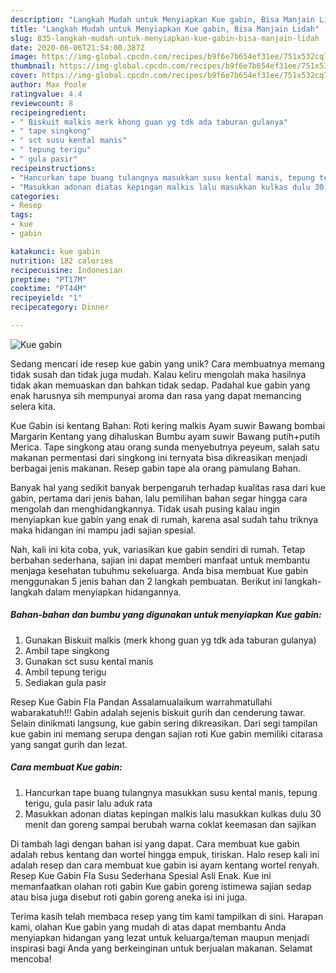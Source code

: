 ```yaml
---
description: "Langkah Mudah untuk Menyiapkan Kue gabin, Bisa Manjain Lidah"
title: "Langkah Mudah untuk Menyiapkan Kue gabin, Bisa Manjain Lidah"
slug: 835-langkah-mudah-untuk-menyiapkan-kue-gabin-bisa-manjain-lidah
date: 2020-06-06T21:54:00.387Z
image: https://img-global.cpcdn.com/recipes/b9f6e7b654ef31ee/751x532cq70/kue-gabin-foto-resep-utama.jpg
thumbnail: https://img-global.cpcdn.com/recipes/b9f6e7b654ef31ee/751x532cq70/kue-gabin-foto-resep-utama.jpg
cover: https://img-global.cpcdn.com/recipes/b9f6e7b654ef31ee/751x532cq70/kue-gabin-foto-resep-utama.jpg
author: Max Poole
ratingvalue: 4.4
reviewcount: 8
recipeingredient:
- " Biskuit malkis merk khong guan yg tdk ada taburan gulanya"
- " tape singkong"
- " sct susu kental manis"
- " tepung terigu"
- " gula pasir"
recipeinstructions:
- "Hancurkan tape buang tulangnya masukkan susu kental manis, tepung terigu, gula pasir lalu aduk rata"
- "Masukkan adonan diatas kepingan malkis lalu masukkan kulkas dulu 30 menit dan goreng sampai berubah warna coklat keemasan dan sajikan"
categories:
- Resep
tags:
- kue
- gabin

katakunci: kue gabin 
nutrition: 182 calories
recipecuisine: Indonesian
preptime: "PT17M"
cooktime: "PT44M"
recipeyield: "1"
recipecategory: Dinner

---
```



![Kue gabin](https://img-global.cpcdn.com/recipes/b9f6e7b654ef31ee/751x532cq70/kue-gabin-foto-resep-utama.jpg)

Sedang mencari ide resep kue gabin yang unik? Cara membuatnya memang tidak susah dan tidak juga mudah. Kalau keliru mengolah maka hasilnya tidak akan memuaskan dan bahkan tidak sedap. Padahal kue gabin yang enak harusnya sih mempunyai aroma dan rasa yang dapat memancing selera kita.

Kue Gabin isi kentang Bahan: Roti kering malkis Ayam suwir Bawang bombai Margarin Kentang yang dihaluskan Bumbu ayam suwir Bawang putih+putih Merica. Tape singkong atau orang sunda menyebutnya peyeum, salah satu makanan permentasi dari singkong ini ternyata bisa dikreasikan menjadi berbagai jenis makanan. Resep gabin tape ala orang pamulang Bahan.

Banyak hal yang sedikit banyak berpengaruh terhadap kualitas rasa dari kue gabin, pertama dari jenis bahan, lalu pemilihan bahan segar hingga cara mengolah dan menghidangkannya. Tidak usah pusing kalau ingin menyiapkan kue gabin yang enak di rumah, karena asal sudah tahu triknya maka hidangan ini mampu jadi sajian spesial.


Nah, kali ini kita coba, yuk, variasikan kue gabin sendiri di rumah. Tetap berbahan sederhana, sajian ini dapat memberi manfaat untuk membantu menjaga kesehatan tubuhmu sekeluarga. Anda bisa membuat Kue gabin menggunakan 5 jenis bahan dan 2 langkah pembuatan. Berikut ini langkah-langkah dalam menyiapkan hidangannya.

<!--inarticleads1-->

##### Bahan-bahan dan bumbu yang digunakan untuk menyiapkan Kue gabin:

1. Gunakan  Biskuit malkis (merk khong guan yg tdk ada taburan gulanya)
1. Ambil  tape singkong
1. Gunakan  sct susu kental manis
1. Ambil  tepung terigu
1. Sediakan  gula pasir


Resep Kue Gabin Fla Pandan Assalamualaikum warrahmatullahi wabarakatuh!!! Gabin adalah sejenis biskuit gurih dan cenderung tawar. Selain dinikmati langsung, kue gabin sering dikreasikan. Dari segi tampilan kue gabin ini memang serupa dengan sajian roti Kue gabin memiliki citarasa yang sangat gurih dan lezat. 

<!--inarticleads2-->

##### Cara membuat Kue gabin:

1. Hancurkan tape buang tulangnya masukkan susu kental manis, tepung terigu, gula pasir lalu aduk rata
1. Masukkan adonan diatas kepingan malkis lalu masukkan kulkas dulu 30 menit dan goreng sampai berubah warna coklat keemasan dan sajikan


Di tambah lagi dengan bahan isi yang dapat. Cara membuat kue gabin adalah rebus kentang dan wortel hingga empuk, tiriskan. Halo resep kali ini adalah resep dan cara membuat kue gabin isi ayam kentang wortel renyah. Resep Kue Gabin Fla Susu Sederhana Spesial Asli Enak. Kue ini memanfaatkan olahan roti gabin Kue gabin goreng istimewa sajian sedap atau bisa juga disebut roti gabin goreng aneka isi ini juga. 

Terima kasih telah membaca resep yang tim kami tampilkan di sini. Harapan kami, olahan Kue gabin yang mudah di atas dapat membantu Anda menyiapkan hidangan yang lezat untuk keluarga/teman maupun menjadi inspirasi bagi Anda yang berkeinginan untuk berjualan makanan. Selamat mencoba!
